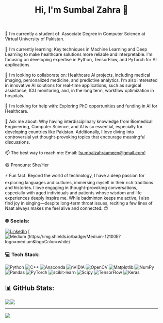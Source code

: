 <h1 align="center">Hi, I'm Sumbal Zahra 👋</h1>

<br><br>🔭 I’m currently a student of: Associate Degree in Computer Science at Virtual University of Pakistan.<br><br>🌱 I’m currently learning: Key techniques in Machine Learning and Deep Learning to make healthcare solutions more reliable and interpretable. I’m focusing on developing expertise in Python, TensorFlow, and PyTorch for AI applications.<br><br>👯 I’m looking to collaborate on: Healthcare AI projects, including medical imaging, personalized medicine, and predictive analytics. I’m also interested in innovative AI solutions for real-time applications, such as surgical assistance, ICU monitoring, and, in the long term, workflow optimization in hospitals.<br><br>🤔 I’m looking for help with: Exploring PhD opportunities and funding in AI for Healthcare.<br><br>💬 Ask me about: Why having interdisciplinary knowledge from Biomedical Engineering, Computer Science, and AI is so essential, especially for developing countries like Pakistan. Additionally, I love diving into controversial yet thought-provoking topics that encourage meaningful discussions.<br><br>📫 The best way to reach me: Email: [sumbalzahraameen@gmail.com]<br><br>😄 Pronouns: She/Her<br><br>⚡ Fun fact: Beyond the world of technology, I have a deep passion for exploring languages and cultures, immersing myself in their rich traditions and histories. I love engaging in thought-provoking conversations, especially with aged individuals and patients whose wisdom and life experiences deeply inspire me. While badminton keeps me active, I also find joy in singing—despite long-term throat issues, reciting a few lines of Naat always makes me feel alive and connected. 😊


### 🌐 Socials:
[![LinkedIn](https://img.shields.io/badge/LinkedIn-%230077B5.svg?logo=linkedin&logoColor=white)](https://linkedin.com/in/sumbal-zahra-ameen-23ab78145/) [![Medium
(https://img.shields.io/badge/Medium-12100E?logo=medium&logoColor=white)](https://medium.com/@sumbalzahraameen) 

### 💻 Tech Stack:
![Python](https://img.shields.io/badge/python-3670A0?style=for-the-badge&logo=python&logoColor=ffdd54) ![C++](https://img.shields.io/badge/c++-%2300599C.svg?style=for-the-badge&logo=c%2B%2B&logoColor=white) ![Anaconda](https://img.shields.io/badge/Anaconda-%2344A833.svg?style=for-the-badge&logo=anaconda&logoColor=white) ![nVIDIA](https://img.shields.io/badge/cuda-000000.svg?style=for-the-badge&logo=nVIDIA&logoColor=green) ![OpenCV](https://img.shields.io/badge/opencv-%23white.svg?style=for-the-badge&logo=opencv&logoColor=white) ![Matplotlib](https://img.shields.io/badge/Matplotlib-%23ffffff.svg?style=for-the-badge&logo=Matplotlib&logoColor=black) ![NumPy](https://img.shields.io/badge/numpy-%23013243.svg?style=for-the-badge&logo=numpy&logoColor=white) ![Pandas](https://img.shields.io/badge/pandas-%23150458.svg?style=for-the-badge&logo=pandas&logoColor=white) ![PyTorch](https://img.shields.io/badge/PyTorch-%23EE4C2C.svg?style=for-the-badge&logo=PyTorch&logoColor=white) ![scikit-learn](https://img.shields.io/badge/scikit--learn-%23F7931E.svg?style=for-the-badge&logo=scikit-learn&logoColor=white) ![Scipy](https://img.shields.io/badge/SciPy-%230C55A5.svg?style=for-the-badge&logo=scipy&logoColor=%white) ![TensorFlow](https://img.shields.io/badge/TensorFlow-%23FF6F00.svg?style=for-the-badge&logo=TensorFlow&logoColor=white) ![Keras](https://img.shields.io/badge/Keras-%23D00000.svg?style=for-the-badge&logo=Keras&logoColor=white)

## 📊 GitHub Stats:
![](https://github-readme-stats.vercel.app/api?username=sumbalzahra&theme=dark&hide_border=false&include_all_commits=false&count_private=false)![](https://github-readme-streak-stats.herokuapp.com/?user=sumbalzahra&theme=dark&hide_border=false)<br/>  

---
[![](https://visitcount.itsvg.in/api?id=sumbalzahra&icon=0&color=0)](https://visitcount.itsvg.in)

<!-- Proudly created with GPRM ( https://gprm.itsvg.in ) -->
